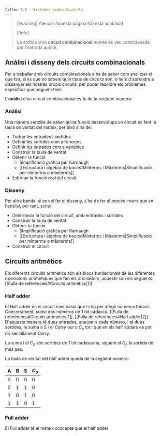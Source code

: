 ```yaml
---
title: T.2 - Sistemes combinacionals
---
```

> [!warning] Atenció
> Aquesta pàgina NO està acabada!


>[!info]
>
>La sortida d'un **circuit combinacional** només es veu condicionada per l'entrada que té.

## Anàlisi i disseny dels circuits combinacionals
Per a treballar amb circuits combinacionals s'ha de saber com analitzar el que fan, si és que no sabem quin tipus de circuits són, o hem d'aprendre a dissenyar els nostres propis circuits, per poder resoldre els problemes específics que poguem tenir.

L'**anàlisi** d'un circuit combinacional es fa de la següent manera:
### Anàlisi
Una manera senzilla de saber quina funció desenvolupa un circuit és fent la taula de veritat del mateix, per això s'ha de:
-  Trobar les entrades i sortides
- Definir les sortides com a funcions
- Definir les entrades com a variables
- Construïr la taula de veritat
- Obtenir la funció
	- Simplificació gràfica per Karnaugh
	- [[Estructura i algebra de boole#Mínterms i Màxterms|Simplificació per mínterms o màxterms]]
- Esbrinar la funció real del circuit.

### Disseny
Per altra banda, si es vol fer el disseny, s'ha de fer el procés invers que en l'anàlisi, per tant, seria:
- Determinar la funció del circuit, amb entrades i sortides
- Construir la taula de veritat
- Obtenir la funció
	- Simplificació gràfica per Karnaugh
	- [[Estructura i algebra de boole#Mínterms i Màxterms|Simplificació per mínterms o màxterms]]
- Construir el circuit
## Circuits aritmètics
Els diferents circuits aritmètics són els blocs fundacionals de les diferentes operacions aritmètiques que fan els ordinadors, aquests són els següents: [[Fulla de referències#Circuits aritmètics|1]]
### Half adder
El Half adder és el circuit més bàsic que hi ha per afegir números binaris. Concretament, suma dos números de 1 bit cadascú. [[Fulla de referències#Circuits aritmètics|1]], [[Fulla de referències#Half adder|2]]
D'aquesta manera té dues entrades, una per a cada número, i té dues sortides, la suma o $S$ i el *Carry out* o $C_{o}$  tot i que en els half adders es pot dir senzillament *Carry*.

La suma i el $C_{o}$ són sortides de 1 bit cadascuna, siguent el $C_{o}$ la sortida de més pes.

La taula de veritat del half adder queda de la següent manera:

| **A** | **B** | **S** | **$C_{o}$** |
| ----- | ----- | ----- | ----------- |
| 0     | 0     | 0     | 0           |
| 0     | 1     | 1     | 0           |
| 1     | 0     | 1     | 0           |
| 1     | 1     | 0     | 1           |
### Full adder
El Full adder té el mateix concepte que el half adder